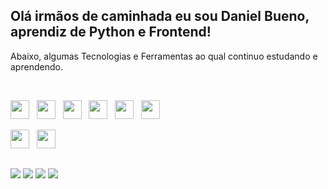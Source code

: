 ## Olá irmãos de caminhada eu sou Daniel Bueno, aprendiz de Python e Frontend!

<p>Abaixo, algumas Tecnologias e Ferramentas ao qual continuo estudando e aprendendo.</p>

<br>

<img src="https://cdn.jsdelivr.net/gh/devicons/devicon/icons/python/python-original.svg" width="30" height="30"/>&nbsp; &nbsp;<img src="https://cdn.jsdelivr.net/gh/devicons/devicon/icons/jupyter/jupyter-original.svg" width="30" height="30"/>&nbsp; &nbsp;<img src="https://cdn.jsdelivr.net/gh/devicons/devicon/icons/javascript/javascript-original.svg" width="30" height="30"/>&nbsp; &nbsp;<img src="https://cdn.jsdelivr.net/gh/devicons/devicon/icons/typescript/typescript-original.svg" width="30" height="30"/>&nbsp; &nbsp;<img src="https://cdn.jsdelivr.net/gh/devicons/devicon/icons/html5/html5-original.svg" width="30" height="30"/>&nbsp; &nbsp;<img src="https://cdn.jsdelivr.net/gh/devicons/devicon/icons/css3/css3-original.svg" width="30" height="30"/>

<img src="https://cdn.jsdelivr.net/gh/devicons/devicon/icons/vscode/vscode-original.svg" width="30" height="30"/>&nbsp; &nbsp;<img src="https://cdn.jsdelivr.net/gh/devicons/devicon/icons/pycharm/pycharm-original.svg" width="30" height="30"/>

##

<div>
    <a href="https://twitter.com/MahavatarDaniel" target="_blank"><img src="https://img.shields.io/badge/Twitter-1DA1F2?style=for-the-badge&logo=twitter&logoColor=white" target="_blank"></a>
      <a href="https://instagram.com/mahavatardaniel" target="_blank"><img src="https://img.shields.io/badge/-Instagram-%23E4405F?style=for-the-badge&logo=instagram&logoColor=white" target="_blank"></a>
    <a href="https://www.facebook.com/MahavatarDaniel" target="_blank"><img src="https://img.shields.io/badge/Facebook-1877F2?style=for-the-badge&logo=facebook&logoColor=white" target="_blank"></a>
  <a href = "mailto:mahavatardaniel@gmail.com"><img src="https://img.shields.io/badge/Gmail-D14836?style=for-the-badge&logo=gmail&logoColor=white" target="_blank"></a>
</div>
